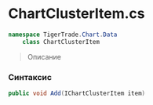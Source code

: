 
# ChartClusterItem.cs
```csharp
namespace TigerTrade.Chart.Data  
    class ChartClusterItem
```

> Описание

### Синтаксис
```csharp
public void Add(IChartClusterItem item)
```
